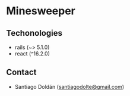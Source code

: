 # Minesweeper

## Techonologies

- rails (~> 5.1.0)
- react (^16.2.0)

## Contact

- Santiago Doldán (santiagodolte@gmail.com)
